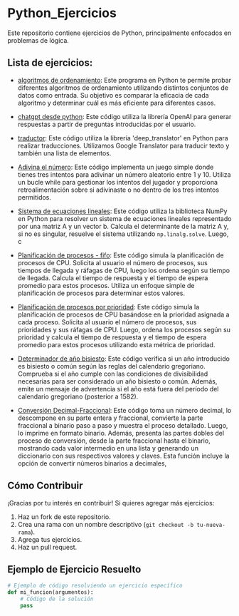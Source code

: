 # Python_Ejercicios

Este repositorio contiene ejercicios de Python, principalmente enfocados en problemas de lógica.

## Lista de ejercicios:

- [algoritmos de ordenamiento](https://github.com/JimcostDev/Python_Ejercicios/tree/master/ejercicios/algoritmos_ordenamiento): Este programa en Python te permite probar diferentes algoritmos de ordenamiento utilizando distintos conjuntos de datos como entrada. Su objetivo es comparar la eficacia de cada algoritmo y determinar cuál es más eficiente para diferentes casos.

- [chatgpt desde python](https://github.com/JimcostDev/Python_Ejercicios/tree/master/ejercicios/chatgpt_desde_python): Este código utiliza la librería OpenAI para generar respuestas a partir de preguntas introducidas por el usuario.
  
- [traductor](https://github.com/JimcostDev/Python_Ejercicios/tree/master/ejercicios/traductor): Este código utiliza la librería 'deep_translator' en Python para realizar traducciones. Utilizamos Google Translator para traducir texto y también una lista de elementos.

- [Adivina el número](https://github.com/JimcostDev/Python_Ejercicios/blob/master/ejercicios/adivina_numero.py): Este código implementa un juego simple donde tienes tres intentos para adivinar un número aleatorio entre 1 y 10. Utiliza un bucle while para gestionar los intentos del jugador y proporciona retroalimentación sobre si adivinaste o no dentro de los tres intentos permitidos.

- [Sistema de ecuaciones lineales](https://github.com/JimcostDev/Python_Ejercicios/blob/master/ejercicios/algebra_lineal.py): Este código utiliza la biblioteca NumPy en Python para resolver un sistema de ecuaciones lineales representado por una matriz A y un vector b. Calcula el determinante de la matriz A y, si no es singular, resuelve el sistema utilizando `np.linalg.solve`. Luego, c

- [Planificación de procesos - fifo](https://github.com/JimcostDev/Python_Ejercicios/blob/master/ejercicios/algoritmo_planificacion_fifo.py): Este código simula la planificación de procesos de CPU. Solicita al usuario el número de procesos, sus tiempos de llegada y ráfagas de CPU, luego los ordena según su tiempo de llegada. Calcula el tiempo de respuesta y el tiempo de espera promedio para estos procesos. Utiliza un enfoque simple de planificación de procesos para determinar estos valores.

-  [Planificación de procesos por prioridad](https://github.com/JimcostDev/Python_Ejercicios/blob/master/ejercicios/algoritmo_planificacion_x_prioridades.py): Este código simula la planificación de procesos de CPU basándose en la prioridad asignada a cada proceso. Solicita al usuario el número de procesos, sus prioridades y sus ráfagas de CPU. Luego, ordena los procesos según su prioridad y calcula el tiempo de respuesta y el tiempo de espera promedio para estos procesos utilizando esta métrica de prioridad.

- [Determinador de año bisiesto](https://github.com/JimcostDev/Python_Ejercicios/blob/master/ejercicios/anio_comun_bisiesto.py): Este código verifica si un año introducido es bisiesto o común según las reglas del calendario gregoriano. Comprueba si el año cumple con las condiciones de divisibilidad necesarias para ser considerado un año bisiesto o común. Además, emite un mensaje de advertencia si el año está fuera del período del calendario gregoriano (posterior a 1582).

- [Conversión Decimal-Fraccional](https://github.com/JimcostDev/Python_Ejercicios/blob/master/ejercicios/bin.py): Este código toma un número decimal, lo descompone en su parte entera y fraccional, convierte la parte fraccional a binario paso a paso y muestra el proceso detallado. Luego, lo imprime en formato binario. Además, presenta las partes dobles del proceso de conversión, desde la parte fraccional hasta el binario, mostrando cada valor intermedio en una lista y generando un diccionario con sus respectivos valores y claves. Esta función incluye la opción de convertir números binarios a decimales, 



## Cómo Contribuir

¡Gracias por tu interés en contribuir! Si quieres agregar más ejercicios:
1. Haz un fork de este repositorio.
2. Crea una rama con un nombre descriptivo (`git checkout -b tu-nueva-rama`).
3. Agrega tus ejercicios.
4. Haz un pull request.

## Ejemplo de Ejercicio Resuelto

```python
# Ejemplo de código resolviendo un ejercicio específico
def mi_funcion(argumentos):
    # Código de la solución
    pass
